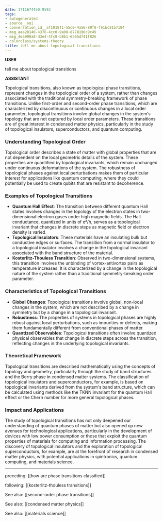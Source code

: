 ```yaml
---
date: 1711674450.9593
tags:
- autogenerated
- source__oai
- conversation_id__af1018f1-55c0-4a56-89f0-f91bc81b7184
- msg_aaa28140-4378-4cc0-9a08-8778196c9c49
- msg_4ea998a8-d3e4-4fc8-b8b1-6565df41f826
- colorclass/systems-theory
title: tell me about topological transitions
---
```


**USER**

tell me about topological transitions


**ASSISTANT**

Topological transitions, also known as topological phase transitions, represent changes in the topological order of a system, rather than changes associated with the traditional symmetry-breaking framework of phase transitions. Unlike first-order and second-order phase transitions, which are characterized by discontinuous or continuous changes in a local order parameter, topological transitions involve global changes in the system's topology that are not captured by local order parameters. These transitions are of great interest in condensed matter physics, particularly in the study of topological insulators, superconductors, and quantum computing.

### Understanding Topological Order

Topological order describes a state of matter with global properties that are not dependent on the local geometric details of the system. These properties are quantified by topological invariants, which remain unchanged under continuous deformations of the system. The robustness of topological phases against local perturbations makes them of particular interest for applications like quantum computing, where they could potentially be used to create qubits that are resistant to decoherence.

### Examples of Topological Transitions

- **Quantum Hall Effect**: The transition between different quantum Hall states involves changes in the topology of the electron states in two-dimensional electron gases under high magnetic fields. The Hall conductance, quantized in units of e²/h, serves as a topological invariant that changes in discrete steps as magnetic field or electron density is varied.
- **Topological Insulators**: These materials have an insulating bulk but conductive edges or surfaces. The transition from a normal insulator to a topological insulator involves a change in the topological invariant associated with the band structure of the material.
- **Kosterlitz-Thouless Transition**: Observed in two-dimensional systems, this transition involves the unbinding of vortex-antivortex pairs as temperature increases. It is characterized by a change in the topological nature of the system rather than a traditional symmetry-breaking order parameter.

### Characteristics of Topological Transitions

- **Global Changes**: Topological transitions involve global, non-local changes in the system, which are not described by a change in symmetry but by a change in a topological invariant.
- **Robustness**: The properties of systems in topological phases are highly robust against local perturbations, such as impurities or defects, making them fundamentally different from conventional phases of matter.
- **Quantized Observables**: Topological transitions often involve quantized physical observables that change in discrete steps across the transition, reflecting changes in the underlying topological invariants.

### Theoretical Framework

Topological transitions are described mathematically using the concepts of topology and geometry, particularly through the study of band structures and the Berry phase in condensed matter systems. The classification of topological insulators and superconductors, for example, is based on topological invariants derived from the system's band structure, which can be calculated using methods like the TKNN invariant for the quantum Hall effect or the Chern number for more general topological phases.

### Impact and Applications

The study of topological transitions has not only deepened our understanding of quantum phases of matter but also opened up new avenues for technological applications, particularly in the development of devices with low power consumption or those that exploit the quantum properties of materials for computing and information processing. The discovery of topological insulators and the exploration of topological superconductors, for example, are at the forefront of research in condensed matter physics, with potential applications in spintronics, quantum computing, and materials science.


---

preceding: [[how are phase transitions classified]]  


following: [[kosterlitz-thouless transitions]]

See also: [[second-order phase transitions]]


See also: [[condensed matter physics]]


See also: [[materials science]]